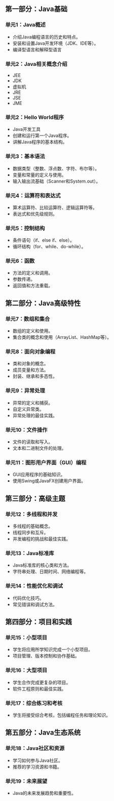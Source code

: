 ## 第一部分：Java基础

### 单元1：Java概述
- 介绍Java编程语言的历史和特点。
- 安装和设置Java开发环境（JDK、IDE等）。
- 编译型语言和解释型语言

### 单元2：Java相关概念介绍
- JEE
- JDK
- 虚拟机
- JRE
- JSE
- JME

### 单元2：Hello World程序
- Java开发工具
- 创建和运行第一个Java程序。
- 讲解Java程序的基本结构。

### 单元3：基本语法
- 数据类型（整数、浮点数、字符、布尔等）。
- 变量和常量的定义与使用。
- 输入输出流基础（Scanner和System.out）。

### 单元4：运算符和表达式
- 算术运算符、比较运算符、逻辑运算符等。
- 表达式和优先级规则。

### 单元5：控制结构
- 条件语句（if、else if、else）。
- 循环结构（for、while、do-while）。

### 单元6：函数
- 方法的定义和调用。
- 参数传递。
- 返回值和方法重载。

## 第二部分：Java高级特性

### 单元7：数组和集合
- 数组的定义和使用。
- 集合类的概念和使用（ArrayList、HashMap等）。

### 单元8：面向对象编程
- 类和对象的概念。
- 成员变量和方法。
- 封装、继承和多态性。

### 单元9：异常处理
- 异常的定义和捕获。
- 自定义异常类。
- 异常处理的最佳实践。

### 单元10：文件操作
- 文件的读取和写入。
- 文本和二进制文件的处理。

### 单元11：图形用户界面（GUI）编程
- GUI应用程序的基础知识。
- 使用Swing或JavaFX创建用户界面。

## 第三部分：高级主题

### 单元12：多线程和并发
- 多线程的基础概念。
- 线程同步和互斥。
- 并发编程的挑战和最佳实践。

### 单元13：Java标准库
- Java标准库的核心类和方法。
- 字符串处理、日期时间、网络编程等。

### 单元14：性能优化和调试
- 代码优化技巧。
- 常见错误和调试方法。

## 第四部分：项目和实践

### 单元15：小型项目
- 学生将应用所学知识完成一个小型项目。
- 项目管理、版本控制和协作基础。

### 单元16：大型项目
- 学生合作完成更复杂的项目。
- 软件工程原则和最佳实践。

### 单元17：综合练习和考核
- 学生将接受综合考核，包括编程任务和理论知识。

## 第五部分：Java生态系统

### 单元18：Java社区和资源
- 学习如何参与Java社区。
- 推荐的学习资源和书籍。

### 单元19：未来展望
- Java的未来发展趋势和重要性。
